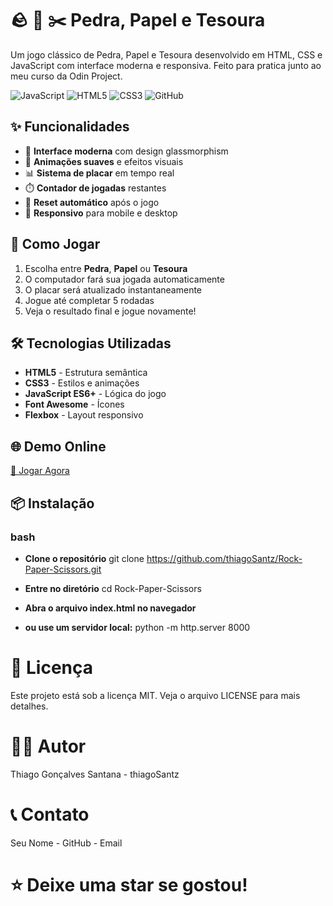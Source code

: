 # 🪨 📄 ✂️ Pedra, Papel e Tesoura

Um jogo clássico de Pedra, Papel e Tesoura desenvolvido em HTML, CSS e JavaScript com interface moderna e responsiva. Feito para pratica junto ao meu curso da Odin Project.

![JavaScript](https://img.shields.io/badge/JavaScript-ES6+-F7DF1E?logo=javascript&logoColor=black)
![HTML5](https://img.shields.io/badge/HTML5-E34F26?logo=html5&logoColor=white)
![CSS3](https://img.shields.io/badge/CSS3-1572B6?logo=css3&logoColor=white)
![GitHub](https://img.shields.io/badge/GitHub-Deployed-181717?logo=github)

## ✨ Funcionalidades

- 🎯 **Interface moderna** com design glassmorphism
- 🎨 **Animações suaves** e efeitos visuais
- 📊 **Sistema de placar** em tempo real
- ⏱️ **Contador de jogadas** restantes
- 🔄 **Reset automático** após o jogo
- 📱 **Responsivo** para mobile e desktop

## 🚀 Como Jogar

1. Escolha entre **Pedra**, **Papel** ou **Tesoura**
2. O computador fará sua jogada automaticamente
3. O placar será atualizado instantaneamente
4. Jogue até completar 5 rodadas
5. Veja o resultado final e jogue novamente!

## 🛠️ Tecnologias Utilizadas

- **HTML5** - Estrutura semântica
- **CSS3** - Estilos e animações
- **JavaScript ES6+** - Lógica do jogo
- **Font Awesome** - Ícones
- **Flexbox** - Layout responsivo

## 🌐 Demo Online
[🔗 Jogar Agora](https://thiagosantz.github.io/Rock-Paper-Scissors/)

## 📦 Instalação

### bash

- **Clone o repositório**
git clone https://github.com/thiagoSantz/Rock-Paper-Scissors.git

- **Entre no diretório**
cd Rock-Paper-Scissors

- **Abra o arquivo index.html no navegador**
- **ou use um servidor local:** 
python -m http.server 8000

# 📄 Licença
Este projeto está sob a licença MIT. Veja o arquivo LICENSE para mais detalhes.

# 👨‍💻 Autor
Thiago Gonçalves Santana - thiagoSantz

# 📞 Contato
Seu Nome - GitHub - Email

# ⭐ Deixe uma star se gostou!